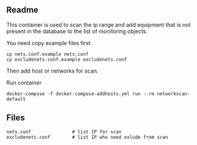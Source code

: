 Readme
----
This container is used to scan the ip range and add equipment that 
is not present in the database to the list of monitoring objects.

You need copy example files first
```shell script
cp nets.conf.example nets.conf
cp excludenets.conf.example excludenets.conf
```
Then add host or networks for scan.

Run container
```shell script
docker-compose -f docker-compose-addhosts.yml run --rm networkscan-default
```

Files
----
```shell script
nets.conf               # list IP for scan
excludenets.conf        # list IP who need exlude from scan
```
